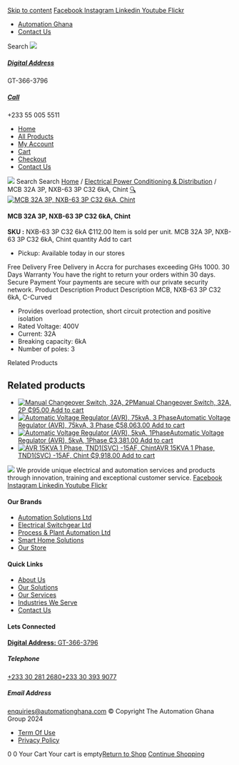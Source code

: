 [Skip to content](https://store.automationghana.com/product/mcb-nxb-63-3p-c32-6ka-chint/#content)
[ Facebook ](https://www.facebook.com/automationgh/) [ Instagram ](https://www.instagram.com/automationgh/) [ Linkedin ](https://www.linkedin.com/company/the-automation-ghana-limited/) [ Youtube ](https://www.youtube.com/channel/UCurrRDUSm5oIW39VXjn1u0w) [ Flickr ](https://www.flickr.com/photos/181794037@N07/)
  * [ Automation Ghana ](https://automationghana.com)
  * [ Contact Us ](https://store.automationghana.com/contact/)


Search
[ ![](https://store.automationghana.com/wp-content/uploads/2024/04/Website-TAGG-Logo-BLUE.png) ](https://store.automationghana.com/)
[ ](https://maps.app.goo.gl/m4xeaagWCNbLk4jM6)
#####  [ Digital Address ](https://maps.app.goo.gl/m4xeaagWCNbLk4jM6)
GT-366-3796 
[ ](tel:+233550055511)
#####  [ Call ](tel:+233550055511)
+233 55 005 5511 
  * [Home](https://store.automationghana.com/)
  * [All Products](https://store.automationghana.com/shop/)
  * [My Account](https://store.automationghana.com/my-account/)
  * [Cart](https://store.automationghana.com/cart/)
  * [Checkout](https://store.automationghana.com/checkout/)
  * [Contact Us](https://store.automationghana.com/contact/)


[![](https://store.automationghana.com/wp-content/uploads/2024/04/AutomationGhana_logo_white.png)](https://store.automationghana.com)
Search
Search
[Home](https://store.automationghana.com) / [Electrical Power Conditioning & Distribution](https://store.automationghana.com/product-category/electrical-power-distribution/) / MCB 32A 3P, NXB-63 3P C32 6kA, Chint
[🔍](https://store.automationghana.com/product/mcb-nxb-63-3p-c32-6ka-chint/)
[![MCB 32A 3P, NXB-63 3P C32 6kA, Chint](https://store.automationghana.com/wp-content/uploads/2020/04/NXB-63-C32-3P.jpg)](https://store.automationghana.com/wp-content/uploads/2020/04/NXB-63-C32-3P.jpg)
####  MCB 32A 3P, NXB-63 3P C32 6kA, Chint 
**SKU :** NXB-63 3P C32 6kA 
₵112.00
Item is sold per unit.
MCB 32A 3P, NXB-63 3P C32 6kA, Chint quantity
Add to cart
  * Pickup: Available today in our stores


Free Delivery 
Free Delivery in Accra for purchases exceeding GHs 1000. 
30 Days Warranty 
You have the right to return your orders within 30 days. 
Secure Payment 
Your payments are secure with our private security network. 
Product Description
Product Description
MCB, NXB-63 3P C32 6kA, C-Curved 
  * Provides overload protection, short circuit protection and positive isolation
  * Rated Voltage: 400V
  * Current: 32A
  * Breaking capacity: 6kA
  * Number of poles: 3


Related Products 
## Related products
  * [![Manual Changeover Switch, 32A, 2P](https://store.automationghana.com/wp-content/uploads/2020/04/nzk1-32-300x300.jpg)Manual Changeover Switch, 32A, 2P ₵95.00 ](https://store.automationghana.com/product/manual-changeover-switch-32a-nzk1-32-22pr-chint/)
[Add to cart](https://store.automationghana.com/product/mcb-nxb-63-3p-c32-6ka-chint/?add-to-cart=1759)
  * [![Automatic Voltage Regulator \(AVR\), 75kvA, 3 Phase](https://store.automationghana.com/wp-content/uploads/2020/04/TNSZSBW-75-300x300.jpg)Automatic Voltage Regulator (AVR), 75kvA, 3 Phase ₵58,063.00 ](https://store.automationghana.com/product/avr-tnszsbw-75-chint/)
[Add to cart](https://store.automationghana.com/product/mcb-nxb-63-3p-c32-6ka-chint/?add-to-cart=1641)
  * [![Automatic Voltage Regulator \(AVR\), 5kvA, 1Phase](https://store.automationghana.com/wp-content/uploads/2020/04/TND1SVC-5-300x300.jpg)Automatic Voltage Regulator (AVR), 5kvA, 1Phase ₵3,381.00 ](https://store.automationghana.com/product/avr-tnd1svc-5-chint/)
[Add to cart](https://store.automationghana.com/product/mcb-nxb-63-3p-c32-6ka-chint/?add-to-cart=1637)
  * [![AVR 15KVA 1 Phase, TND1\(SVC\) -15AF, Chint](https://store.automationghana.com/wp-content/uploads/2020/04/TND1SVC-10AF.jpg)AVR 15KVA 1 Phase, TND1(SVC) -15AF, Chint ₵9,918.00 ](https://store.automationghana.com/product/avr-tnd1svc-15af-chint/)
[Add to cart](https://store.automationghana.com/product/mcb-nxb-63-3p-c32-6ka-chint/?add-to-cart=1634)


![](https://store.automationghana.com/wp-content/uploads/2024/04/AutomationGhana_logo_white.png)
We provide unique electrical and automation services and products through innovation, training and exceptional customer service.
[ Facebook ](https://www.facebook.com/automationgh/) [ Instagram ](https://www.instagram.com/automationgh/) [ Linkedin ](https://www.linkedin.com/company/the-automation-ghana-limited/) [ Youtube ](https://www.youtube.com/channel/UCurrRDUSm5oIW39VXjn1u0w) [ Flickr ](https://www.flickr.com/photos/181794037@N07/)
#### Our Brands
  * [ Automation Solutions Ltd ](https://store.automationghana.com/product/mcb-nxb-63-3p-c32-6ka-chint/)
  * [ Electrical Switchgear Ltd ](https://store.automationghana.com/product/mcb-nxb-63-3p-c32-6ka-chint/)
  * [ Process & Plant Automation Ltd ](https://store.automationghana.com/product/mcb-nxb-63-3p-c32-6ka-chint/)
  * [ Smart Home Solutions ](https://store.automationghana.com/product/mcb-nxb-63-3p-c32-6ka-chint/)
  * [ Our Store ](https://store.automationghana.com/product/mcb-nxb-63-3p-c32-6ka-chint/)


#### Quick Links
  * [ About Us ](https://store.automationghana.com/product/mcb-nxb-63-3p-c32-6ka-chint/)
  * [ Our Solutions ](https://store.automationghana.com/product/mcb-nxb-63-3p-c32-6ka-chint/)
  * [ Our Services ](https://store.automationghana.com/product/mcb-nxb-63-3p-c32-6ka-chint/)
  * [ Industries We Serve ](https://store.automationghana.com/product/mcb-nxb-63-3p-c32-6ka-chint/)
  * [ Contact Us ](https://store.automationghana.com/product/mcb-nxb-63-3p-c32-6ka-chint/)


#### Lets Connected
[**Digital Address:** GT-366-3796](https://maps.app.goo.gl/m4xeaagWCNbLk4jM6)
#####  Telephone 
[ +233 30 281 2680](tel:+233302812680)[+233 30 393 9077](https://store.automationghana.com/product/mcb-nxb-63-3p-c32-6ka-chint/+233303939077)
#####  Email Address 
enquiries@automationghana.com 
© Copyright The Automation Ghana Group 2024
  * [ Term Of Use ](https://store.automationghana.com/product/mcb-nxb-63-3p-c32-6ka-chint/)
  * [ Privacy Policy ](https://store.automationghana.com/product/mcb-nxb-63-3p-c32-6ka-chint/)


0
0
Your Cart
Your cart is empty[Return to Shop](https://store.automationghana.com/shop/)
[Continue Shopping](https://store.automationghana.com/product/mcb-nxb-63-3p-c32-6ka-chint/)

